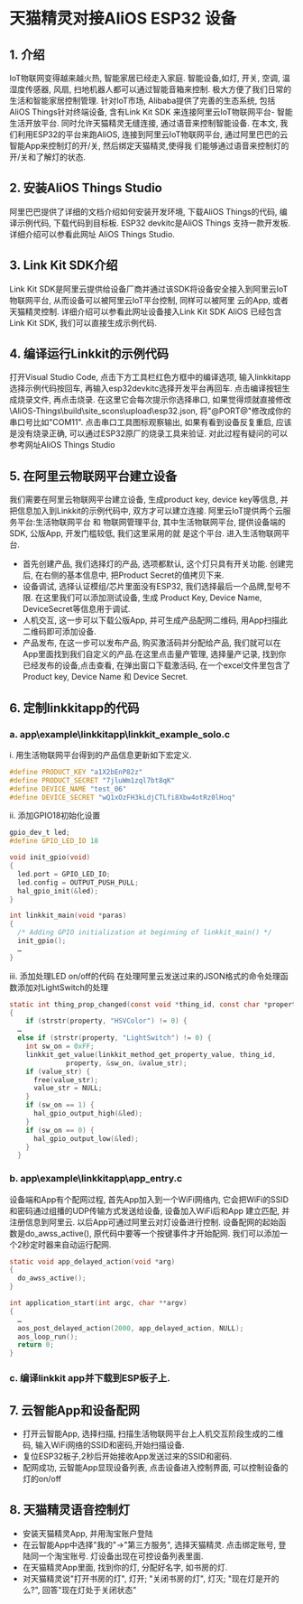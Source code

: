 # 天猫精灵对接AliOS ESP32 设备

## 1. 介绍
  IoT物联网变得越来越火热, 智能家居已经走入家庭. 智能设备,如灯, 开关, 空调, 温湿度传感器, 风扇, 扫地机器人都可以通过智能音箱来控制. 
极大方便了我们日常的生活和智能家居控制管理. 针对IoT市场, Alibaba提供了完善的生态系统, 包括AliOS Things针对终端设备, 含有Link Kit SDK
来连接阿里云IoT物联网平台- 智能生活开放平台. 同时允许天猫精灵无缝连接, 通过语音来控制智能设备.
  在本文, 我们利用ESP32的平台来跑AliOS, 连接到阿里云IoT物联网平台, 通过阿里巴巴的云智能App来控制灯的开/关, 然后绑定天猫精灵,使得我
们能够通过语音来控制灯的开/关和了解灯的状态. 
     
## 2. 安装AliOS Things Studio
  阿里巴巴提供了详细的文档介绍如何安装开发环境, 下载AliOS Things的代码, 编译示例代码, 下载代码到目标板. ESP32 devkitc是AliOS Things
  支持一款开发板. 详细介绍可以参看此网址 AliOS Things Studio. 
  
## 3. Link Kit SDK介绍
  Link Kit SDK是阿里云提供给设备厂商并通过该SDK将设备安全接入到阿里云IoT物联网平台, 从而设备可以被阿里云IoT平台控制, 同样可以被阿里
云的App, 或者天猫精灵控制. 详细介绍可以参看此网址设备接入Link Kit SDK
  AliOS 已经包含Link Kit SDK, 我们可以直接生成示例代码. 
  
## 4. 编译运行Linkkit的示例代码
  打开Visual Studio Code, 点击下方工具栏红色方框中的编译选项, 输入linkkitapp选择示例代码按回车, 再输入esp32devkitc选择开发平台再回车. 
  点击编译按钮生成烧录文件, 再点击烧录. 在这里它会每次提示你选择串口, 如果觉得烦就直接修改\AliOS-Things\build\site_scons\upload\esp32.json, 
  将"@PORT@"修改成你的串口号比如"COM11". 
  点击串口工具图标观察输出, 如果有看到设备反复重启, 应该是没有烧录正确, 可以通过ESP32原厂的烧录工具来验证. 
  对此过程有疑问的可以参考网址AliOS Things Studio

## 5. 在阿里云物联网平台建立设备
  我们需要在阿里云物联网平台建立设备, 生成product key, device key等信息, 并把信息加入到Linkkit的示例代码中, 双方才可以建立连接. 
阿里云IoT提供两个云服务平台:生活物联网平台 和 物联网管理平台, 其中生活物联网平台, 提供设备端的SDK, 公版App, 开发门槛较低, 我们这里采用的就
是这个平台. 
  进入生活物联网平台. 
*  首先创建产品, 我们选择灯的产品, 选项都默认, 这个灯只具有开关功能. 创建完后, 在右侧的基本信息中, 把Product Secret的值拷贝下来.
*  设备调试, 选择认证模组/芯片里面没有ESP32, 我们选择最后一个品牌,型号不限. 在这里我们可以添加测试设备, 生成 Product Key, 
   Device Name, DeviceSecret等信息用于调试. 
* 人机交互, 这一步可以下载公版App, 并可生成产品配网二维码, 用App扫描此二维码即可添加设备. 
* 产品发布, 在这一步可以发布产品, 购买激活码并分配给产品, 我们就可以在App里面找到我们自定义的产品.在这里点击量产管理, 选择量产记录, 
  找到你已经发布的设备,点击查看, 在弹出窗口下载激活码, 在一个excel文件里包含了Product key, Device Name 和 Device Secret. 

## 6. 定制linkkitapp的代码
### a. app\example\linkkitapp\linkkit_example_solo.c

i. 用生活物联网平台得到的产品信息更新如下宏定义. 
```c
#define PRODUCT_KEY "a1X2bEnP82z"
#define PRODUCT_SECRET "7jluWm1zql7bt8qK"
#define DEVICE_NAME "test_06"
#define DEVICE_SECRET "wQ1xOzFH3kLdjCTLfi8Xbw4otRz0lHoq"
```

ii. 添加GPIO18初始化设置
```c
gpio_dev_t led;
#define GPIO_LED_IO 18

void init_gpio(void)
{
  led.port = GPIO_LED_IO;
  led.config = OUTPUT_PUSH_PULL;
  hal_gpio_init(&led);
}

int linkkit_main(void *paras)
{
  /* Adding GPIO initialization at beginning of linkkit_main() */
  init_gpio(); 
  …
}
```

iii. 添加处理LED on/off的代码
	 在处理阿里云发送过来的JSON格式的命令处理函数添加对LightSwitch的处理
```c
static int thing_prop_changed(const void *thing_id, const char *property,void *ctx)
{
    if (strstr(property, "HSVColor") != 0) {
  …
  else if (strstr(property, "LightSwitch") != 0) {
    int sw_on = 0xFF;
    linkkit_get_value(linkkit_method_get_property_value, thing_id,
              property, &sw_on, &value_str);
    if (value_str) {
      free(value_str);
      value_str = NULL;
    }
    if (sw_on == 1) {
      hal_gpio_output_high(&led);
    }
    if (sw_on == 0) {
      hal_gpio_output_low(&led);
    }
  }
```

### b. app\example\linkkitapp\app_entry.c
  设备端和App有个配网过程, 首先App加入到一个WiFi网络内, 它会把WiFi的SSID和密码通过组播的UDP传输方式发送给设备, 设备加入WiFi后和App
建立匹配, 并注册信息到阿里云. 以后App可通过阿里云对灯设备进行控制.
  设备配网的起始函数是do_awss_active(), 原代码中要等一个按键事件才开始配网. 我们可以添加一个2秒定时器来自动运行配网. 
  
```c
static void app_delayed_action(void *arg)
{
  do_awss_active();
}

int application_start(int argc, char **argv)
{
  …
  aos_post_delayed_action(2000, app_delayed_action, NULL); 
  aos_loop_run();
  return 0;
}
```

### c. 编译linkkit app并下载到ESP板子上.

## 7. 云智能App和设备配网
* 打开云智能App, 选择扫描, 扫描生活物联网平台上人机交互阶段生成的二维码, 输入WiFi网络的SSID和密码,开始扫描设备. 
* 复位ESP32板子,2秒后开始接收App发送过来的SSID和密码. 
* 配网成功, 云智能App显现设备列表, 点击设备进入控制界面, 可以控制设备的灯的on/off

## 8. 天猫精灵语音控制灯
* 安装天猫精灵App, 并用淘宝账户登陆
* 在云智能App中选择"我的"->"第三方服务", 选择天猫精灵. 点击绑定账号, 登陆同一个淘宝账号. 灯设备出现在可控设备列表里面. 
* 在天猫精灵App里面, 找到你的灯, 分配好名字, 如书房的灯. 
* 对天猫精灵说"打开书房的灯", 灯开; "关闭书房的灯", 灯灭; "现在灯是开的么?", 回答"现在灯处于关闭状态"

